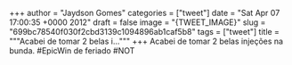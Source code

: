 
+++
author = "Jaydson Gomes"
categories = ["tweet"]
date = "Sat Apr 07 17:00:35 +0000 2012"
draft = false
image = "{TWEET_IMAGE}"
slug = "699bc78540f030f2cbd3139c1094896ab1caf5b8"
tags = ["tweet"]
title = """Acabei de tomar 2 belas i..."""
+++
Acabei de tomar 2 belas injeções na bunda. #EpicWin de feriado #NOT
